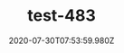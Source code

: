 ---
title: test-483
date: 2020-07-30T07:53:59.980Z
banner_subcontent: asdfsf
category: Fact sheets
focus: Support for leaders, colleagues and staff
role: Employee
organisation_size: Micro (<10 employees)
industry: Transport & Logistics
content: Lorem ipsum dolor sit amet, consectetur adipiscing elit, sed do eiusmod tempor incididunt ut labore et dolore magna aliqua. Ut enim ad minim veniam, quis nostrud exercitation ullamco laboris nisi ut aliquip ex ea commodo consequat. Duis aute irure dolor in reprehenderit in voluptate velit esse cillum dolore eu fugiat nulla pariatur. Excepteur sint occaecat cupidatat non proident, sunt in culpa qui officia deserunt mollit anim id est laborum.
---